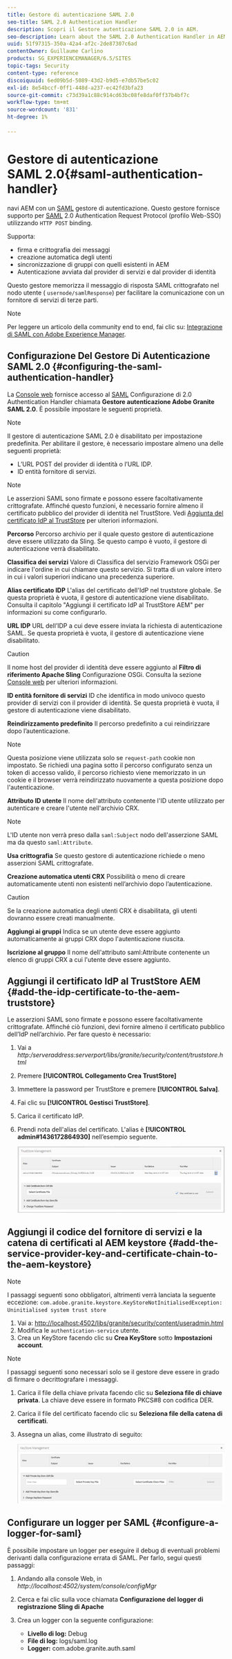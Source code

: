 ```yaml
---
title: Gestore di autenticazione SAML 2.0
seo-title: SAML 2.0 Authentication Handler
description: Scopri il Gestore autenticazione SAML 2.0 in AEM.
seo-description: Learn about the SAML 2.0 Authentication Handler in AEM.
uuid: 51f97315-350a-42a4-af2c-2de87307c6ad
contentOwner: Guillaume Carlino
products: SG_EXPERIENCEMANAGER/6.5/SITES
topic-tags: Security
content-type: reference
discoiquuid: 6ed09b5d-5089-43d2-b9d5-e7db57be5c02
exl-id: 8e54bccf-0ff1-448d-a237-ec42fd3bfa23
source-git-commit: c73d39a1c88c914cd63bc08fe8daf0ff37b4bf7c
workflow-type: tm+mt
source-wordcount: '831'
ht-degree: 1%

---
```


# Gestore di autenticazione SAML 2.0{#saml-authentication-handler}

navi AEM con un [SAML](https://saml.xml.org/saml-specifications) gestore di autenticazione. Questo gestore fornisce supporto per [SAML](https://saml.xml.org/saml-specifications) 2.0 Authentication Request Protocol (profilo Web-SSO) utilizzando `HTTP POST` binding.

Supporta:

* firma e crittografia dei messaggi
* creazione automatica degli utenti
* sincronizzazione di gruppi con quelli esistenti in AEM
* Autenticazione avviata dal provider di servizi e dal provider di identità

Questo gestore memorizza il messaggio di risposta SAML crittografato nel nodo utente ( `usernode/samlResponse`) per facilitare la comunicazione con un fornitore di servizi di terze parti.

>[!NOTE]
>
>Per leggere un articolo della community end to end, fai clic su: [Integrazione di SAML con Adobe Experience Manager](https://helpx.adobe.com/experience-manager/using/aem63_saml.html).

## Configurazione Del Gestore Di Autenticazione SAML 2.0 {#configuring-the-saml-authentication-handler}

La [Console web](/help/sites-deploying/configuring-osgi.md) fornisce accesso al [SAML](https://saml.xml.org/saml-specifications) Configurazione di 2.0 Authentication Handler chiamata **Gestore autenticazione Adobe Granite SAML 2.0**. È possibile impostare le seguenti proprietà.

>[!NOTE]
>
>Il gestore di autenticazione SAML 2.0 è disabilitato per impostazione predefinita. Per abilitare il gestore, è necessario impostare almeno una delle seguenti proprietà:
>
>* L’URL POST del provider di identità o l’URL IDP.
>* ID entità fornitore di servizi.
>


>[!NOTE]
>
>Le asserzioni SAML sono firmate e possono essere facoltativamente crittografate. Affinché questo funzioni, è necessario fornire almeno il certificato pubblico del provider di identità nel TrustStore. Vedi [Aggiunta del certificato IdP al TrustStore](/help/sites-administering/saml-2-0-authenticationhandler.md#add-the-idp-certificate-to-the-aem-truststore) per ulteriori informazioni.

**Percorso** Percorso archivio per il quale questo gestore di autenticazione deve essere utilizzato da Sling. Se questo campo è vuoto, il gestore di autenticazione verrà disabilitato.

**Classifica dei servizi** Valore di Classifica del servizio Framework OSGi per indicare l&#39;ordine in cui chiamare questo servizio. Si tratta di un valore intero in cui i valori superiori indicano una precedenza superiore.

**Alias certificato IDP** L&#39;alias del certificato dell&#39;IdP nel truststore globale. Se questa proprietà è vuota, il gestore di autenticazione viene disabilitato. Consulta il capitolo &quot;Aggiungi il certificato IdP al TrustStore AEM&quot; per informazioni su come configurarlo.

**URL IDP** URL dell’IDP a cui deve essere inviata la richiesta di autenticazione SAML. Se questa proprietà è vuota, il gestore di autenticazione viene disabilitato.

>[!CAUTION]
>
>Il nome host del provider di identità deve essere aggiunto al **Filtro di riferimento Apache Sling** Configurazione OSGi. Consulta la sezione [Console web](/help/sites-deploying/configuring-osgi.md) per ulteriori informazioni.

**ID entità fornitore di servizi** ID che identifica in modo univoco questo provider di servizi con il provider di identità. Se questa proprietà è vuota, il gestore di autenticazione viene disabilitato.

**Reindirizzamento predefinito** Il percorso predefinito a cui reindirizzare dopo l’autenticazione.

>[!NOTE]
>
>Questa posizione viene utilizzata solo se `request-path` cookie non impostato. Se richiedi una pagina sotto il percorso configurato senza un token di accesso valido, il percorso richiesto viene memorizzato in un cookie
>e il browser verrà reindirizzato nuovamente a questa posizione dopo l&#39;autenticazione.

**Attributo ID utente** Il nome dell&#39;attributo contenente l&#39;ID utente utilizzato per autenticare e creare l&#39;utente nell&#39;archivio CRX.

>[!NOTE]
>
>L&#39;ID utente non verrà preso dalla `saml:Subject` nodo dell&#39;asserzione SAML ma da questo `saml:Attribute`.

**Usa crittografia** Se questo gestore di autenticazione richiede o meno asserzioni SAML crittografate.

**Creazione automatica utenti CRX** Possibilità o meno di creare automaticamente utenti non esistenti nell’archivio dopo l’autenticazione.

>[!CAUTION]
>
>Se la creazione automatica degli utenti CRX è disabilitata, gli utenti dovranno essere creati manualmente.

**Aggiungi ai gruppi** Indica se un utente deve essere aggiunto automaticamente ai gruppi CRX dopo l&#39;autenticazione riuscita.

**Iscrizione al gruppo** Il nome dell&#39;attributo saml:Attribute contenente un elenco di gruppi CRX a cui l&#39;utente deve essere aggiunto.

## Aggiungi il certificato IdP al TrustStore AEM {#add-the-idp-certificate-to-the-aem-truststore}

Le asserzioni SAML sono firmate e possono essere facoltativamente crittografate. Affinché ciò funzioni, devi fornire almeno il certificato pubblico dell’IdP nell’archivio. Per fare questo è necessario:

1. Vai a *http:/serveraddress:serverport/libs/granite/security/content/truststore.html*
1. Premere **[!UICONTROL Collegamento Crea TrustStore]**
1. Immettere la password per TrustStore e premere **[!UICONTROL Salva]**.
1. Fai clic su **[!UICONTROL Gestisci TrustStore]**.
1. Carica il certificato IdP.
1. Prendi nota dell&#39;alias del certificato. L&#39;alias è **[!UICONTROL admin#1436172864930]** nell’esempio seguente.

   ![chlimage_1-372](assets/chlimage_1-372.png)

## Aggiungi il codice del fornitore di servizi e la catena di certificati al AEM keystore {#add-the-service-provider-key-and-certificate-chain-to-the-aem-keystore}

>[!NOTE]
>
>I passaggi seguenti sono obbligatori, altrimenti verrà lanciata la seguente eccezione: `com.adobe.granite.keystore.KeyStoreNotInitialisedException: Uninitialised system trust store`

1. Vai a: [http://localhost:4502/libs/granite/security/content/useradmin.html](http://localhost:4502/libs/granite/security/content/useradmin.html)
1. Modifica le `authentication-service` utente.
1. Crea un KeyStore facendo clic su **Crea KeyStore** sotto **Impostazioni account**.

>[!NOTE]
>
>I passaggi seguenti sono necessari solo se il gestore deve essere in grado di firmare o decrittografare i messaggi.

1. Carica il file della chiave privata facendo clic su **Seleziona file di chiave privata**. La chiave deve essere in formato PKCS#8 con codifica DER.
1. Carica il file del certificato facendo clic su **Seleziona file della catena di certificati**.
1. Assegna un alias, come illustrato di seguito:

   ![chlimage_1-373](assets/chlimage_1-373.png)

## Configurare un logger per SAML {#configure-a-logger-for-saml}

È possibile impostare un logger per eseguire il debug di eventuali problemi derivanti dalla configurazione errata di SAML. Per farlo, segui questi passaggi:

1. Andando alla console Web, in *http://localhost:4502/system/console/configMgr*
1. Cerca e fai clic sulla voce chiamata **Configurazione del logger di registrazione Sling di Apache**
1. Crea un logger con la seguente configurazione:

   * **Livello di log:** Debug
   * **File di log:** logs/saml.log
   * **Logger:** com.adobe.granite.auth.saml
